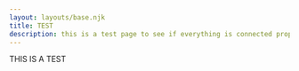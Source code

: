 ```yaml
---
layout: layouts/base.njk
title: TEST
description: this is a test page to see if everything is connected properly
---
```


THIS IS A TEST